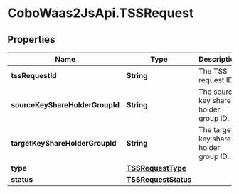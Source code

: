 # CoboWaas2JsApi.TSSRequest

## Properties

Name | Type | Description | Notes
------------ | ------------- | ------------- | -------------
**tssRequestId** | **String** | The TSS request ID. | [optional] 
**sourceKeyShareHolderGroupId** | **String** | The source key share holder group ID. | [optional] 
**targetKeyShareHolderGroupId** | **String** | The target key share holder group ID. | [optional] 
**type** | [**TSSRequestType**](TSSRequestType.md) |  | [optional] 
**status** | [**TSSRequestStatus**](TSSRequestStatus.md) |  | [optional] 


